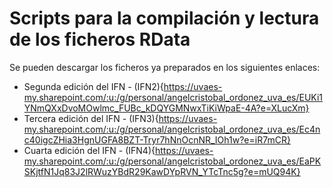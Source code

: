 # Scripts para la compilación y lectura de los ficheros RData
Se pueden descargar los ficheros ya preparados en los siguientes enlaces:
* Segunda edición del IFN - (IFN2){https://uvaes-my.sharepoint.com/:u:/g/personal/angelcristobal_ordonez_uva_es/EUKi1YNmQXxDvoMOwlmc_FUBc_kDQYGMNwxTiKiWpaE-4A?e=XLucXm}
* Tercera edición del IFN - (IFN3){https://uvaes-my.sharepoint.com/:u:/g/personal/angelcristobal_ordonez_uva_es/Ec4nc40igcZHia3HgnUGFA8BZT-Tryr7hNnOcnNR_IOh1w?e=iR7mCR}
* Cuarta edición del IFN - (IFN4){https://uvaes-my.sharepoint.com/:u:/g/personal/angelcristobal_ordonez_uva_es/EaPKSKjtfN1Jq83J2lRWuzYBdR29KawDYpRVN_YTcTnc5g?e=mUQ94K}

